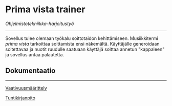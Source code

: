 # Prima vista trainer
_Ohjelmistotekniikka-harjoitustyö_

---

Sovellus tulee olemaan työkalu soittotaidon kehittämiseen. Musiikkitermi _prima vista_ tarkoittaa soittamista ensi näkemältä.
Käyttäjälle generoidaan soitettavaa ja nuotit ruudulle saatuaan käyttäjä soittaa annetun "kappaleen" ja sovellus antaa palautetta.

## Dokumentaatio

---

[Vaativuusmäärittely](https://github.com/antti-hartikka/ot-harjoitustyo/blob/master/dokumentaatio/vaatimusmaarittely.md)

[Tuntikirjanpito](https://github.com/antti-hartikka/ot-harjoitustyo/blob/master/dokumentaatio/tuntikirjanpito.md)